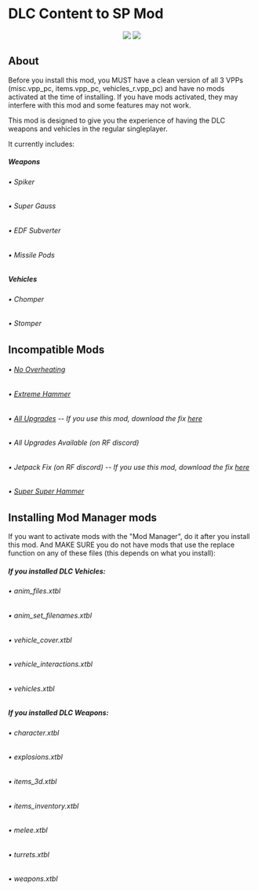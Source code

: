 # DLC Content to SP Mod

<p align="center">
  <a href="https://github.com/SimpleArrows/DLCTransferMod/releases" alt="My Releases">
        <img src="https://img.shields.io/badge/Releases-DLCTransferMod-blueviolet.svg?style=flat&logo=github" /></a>
  <a href="https://discord.gg/redfaction" alt="Red Faction Discord">
        <img src="https://img.shields.io/badge/Discord-Red%20Faction-brightgreen.svg?style=flat&logo=discord" /></a>
</p>

## About

Before you install this mod, you MUST have a clean version of all 3 VPPs (misc.vpp_pc, items.vpp_pc, vehicles_r.vpp_pc) and have no mods activated at the time of installing. If you have mods activated, they may interfere with this mod and some features may not work.

This mod is designed to give you the experience of having the DLC weapons and vehicles in the regular singleplayer.

It currently includes:

##### Weapons

###### • Spiker
###### • Super Gauss
###### • EDF Subverter
###### • Missile Pods

##### Vehicles

###### • Chomper
###### • Stomper

## Incompatible Mods

###### • [No Overheating](https://www.nexusmods.com/redfactionguerilla/mods/52)
###### • [Extreme Hammer](https://www.nexusmods.com/redfactionguerilla/mods/49)
###### • [All Upgrades](https://www.nexusmods.com/redfactionguerilla/mods/48) -- If you use this mod, download the fix [here](https://cdn.discordapp.com/attachments/465131964127510538/561368283786379264/Jetpack_Fix.zip)
###### • All Upgrades Available (on RF discord)
###### • Jetpack Fix (on RF discord) -- If you use this mod, download the fix [here](https://cdn.discordapp.com/attachments/465131964127510538/561376357653938176/FreeUpgradesRM.zip)
###### • [Super Super Hammer](https://www.nexusmods.com/redfactionguerilla/mods/36)

## Installing Mod Manager mods

If you want to activate mods with the "Mod Manager", do it after you install this mod. And MAKE SURE you do not have mods that use the replace function on any of these files (this depends on what you install):

##### If you installed DLC Vehicles:

###### • anim_files.xtbl
###### • anim_set_filenames.xtbl
###### • vehicle_cover.xtbl
###### • vehicle_interactions.xtbl
###### • vehicles.xtbl

##### If you installed DLC Weapons:

###### • character.xtbl
###### • explosions.xtbl
###### • items_3d.xtbl
###### • items_inventory.xtbl
###### • melee.xtbl
###### • turrets.xtbl
###### • weapons.xtbl

